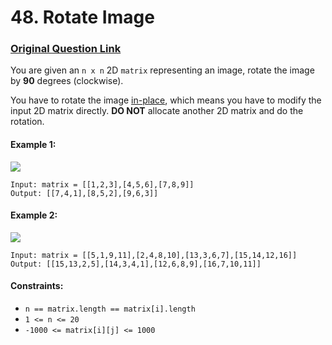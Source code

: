 # 48. Rotate Image
### [ Original Question Link](https://leetcode.com/problems/rotate-image/)

You are given an ```n x n``` 2D ```matrix``` representing an image, rotate the image by **90** degrees (clockwise).

You have to rotate the image [in-place](https://en.wikipedia.org/wiki/In-place_algorithm), 
which means you have to modify the input 2D matrix directly. **DO NOT** allocate another 2D matrix and do the rotation.

#### Example 1:
![](https://assets.leetcode.com/uploads/2020/08/28/mat1.jpg)
<br>
```
Input: matrix = [[1,2,3],[4,5,6],[7,8,9]]
Output: [[7,4,1],[8,5,2],[9,6,3]]
```

#### Example 2:
![](https://assets.leetcode.com/uploads/2020/08/28/mat2.jpg)
<br>
```
Input: matrix = [[5,1,9,11],[2,4,8,10],[13,3,6,7],[15,14,12,16]]
Output: [[15,13,2,5],[14,3,4,1],[12,6,8,9],[16,7,10,11]]
```

#### Constraints:

* ```n == matrix.length == matrix[i].length```
* ```1 <= n <= 20```
* ```-1000 <= matrix[i][j] <= 1000```
